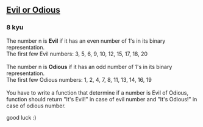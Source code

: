 <h2><a href=https://www.codewars.com/kata/56fcfad9c7e1fa2472000034/train/javascript target="_blank">Evil or Odious</a></h2><h3>8 kyu</h3><p>The number n is <b>Evil</b> if it has an even number of 1's in its binary representation.<br>The first few Evil numbers: 3, 5, 6, 9, 10, 12, 15, 17, 18, 20<br><br>The number n is <b>Odious</b> if it has an odd number of 1's in its binary representation.<br>The first few Odious numbers: 1, 2, 4, 7, 8, 11, 13, 14, 16, 19<br><br>You have to write a function that determine if a number is Evil of Odious, function should return "It's Evil!" in case of evil number and "It's Odious!" in case of odious number.</p><p>good luck :)</p>